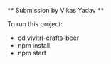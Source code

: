 ** Submission by Vikas Yadav ** 

To run this project:

* cd vivitri-crafts-beer
* npm install
* npm start